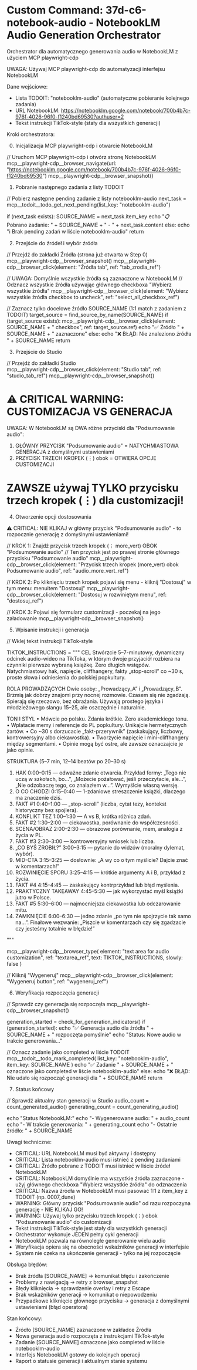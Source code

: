 # Custom Command: 37d-c6-notebook-audio - NotebookLM Audio Generation Orchestrator

Orchestrator dla automatycznego generowania audio w NotebookLM z użyciem MCP playwright-cdp

UWAGA: Używaj MCP playwright-cdp do automatyzacji interfejsu NotebookLM

Dane wejściowe:

- Lista TODOIT: "notebooklm-audio" (automatyczne pobieranie kolejnego zadania)
- URL NotebookLM: https://notebooklm.google.com/notebook/700b4b7c-976f-4026-96f0-f1240bd69530?authuser=2
- Tekst instrukcji TikTok-style (stały dla wszystkich generacji)

Kroki orchestratora:

0. Inicjalizacja MCP playwright-cdp i otwarcie NotebookLM

// Uruchom MCP playwright-cdp i otwórz stronę NotebookLM
mcp__playwright-cdp__browser_navigate(url: "https://notebooklm.google.com/notebook/700b4b7c-976f-4026-96f0-f1240bd69530")
mcp__playwright-cdp__browser_snapshot()

1. Pobranie następnego zadania z listy TODOIT

// Pobierz następne pending zadanie z listy notebooklm-audio
next_task = mcp__todoit__todo_get_next_pending(list_key: "notebooklm-audio")

if (next_task exists):
  SOURCE_NAME = next_task.item_key
  echo "📋 Pobrano zadanie: " + SOURCE_NAME + " - " + next_task.content
else:
  echo "ℹ️ Brak pending zadań w liście notebooklm-audio"
  return

2. Przejście do źródeł i wybór źródła

// Przejdź do zakładki Źródła (strona już otwarta w Step 0)
mcp__playwright-cdp__browser_snapshot()
mcp__playwright-cdp__browser_click(element: "Źródła tab", ref: "tab_zrodla_ref")

// UWAGA: Domyślnie wszystkie źródła są zaznaczone w NotebookLM
// Odznacz wszystkie źródła używając głównego checkboxa "Wybierz wszystkie źródła"
mcp__playwright-cdp__browser_click(element: "Wybierz wszystkie źródła checkbox to uncheck", ref: "select_all_checkbox_ref")

// Zaznacz tylko docelowe źródło SOURCE_NAME (1:1 match z zadaniem z TODOIT)
target_source = find_source_by_name(SOURCE_NAME)
if (target_source exists):
  mcp__playwright-cdp__browser_click(element: SOURCE_NAME + " checkbox", ref: target_source.ref)
  echo "✅ Źródło " + SOURCE_NAME + " zaznaczone"
else:
  echo "❌ BŁĄD: Nie znaleziono źródła " + SOURCE_NAME
  return

3. Przejście do Studio

// Przejdź do zakładki Studio  
mcp__playwright-cdp__browser_click(element: "Studio tab", ref: "studio_tab_ref")
mcp__playwright-cdp__browser_snapshot()

⚠️ CRITICAL WARNING: CUSTOMIZACJA VS GENERACJA
================================================================
UWAGA: W NotebookLM są DWA różne przyciski dla "Podsumowanie audio":
1) GŁÓWNY PRZYCISK "Podsumowanie audio" = NATYCHMIASTOWA GENERACJA z domyślnymi ustawieniami
2) PRZYCISK TRZECH KROPEK (⋮) obok = OTWIERA OPCJE CUSTOMIZACJI

ZAWSZE używaj TYLKO przycisku trzech kropek (⋮) dla customizacji!
================================================================

4. Otworzenie opcji dostosowania

⚠️ CRITICAL: NIE KLIKAJ w główny przycisk "Podsumowanie audio" - to rozpocznie generację z domyślnymi ustawieniami!

// KROK 1: Znajdź przycisk trzech kropek (⋮ more_vert) OBOK "Podsumowanie audio"
// Ten przycisk jest po prawej stronie głównego przycisku "Podsumowanie audio"
mcp__playwright-cdp__browser_click(element: "Przycisk trzech kropek (more_vert) obok Podsumowanie audio", ref: "audio_more_vert_ref")

// KROK 2: Po kliknięciu trzech kropek pojawi się menu - kliknij "Dostosuj" w tym menu: menuitem "Dostosuj"
mcp__playwright-cdp__browser_click(element: "Dostosuj w rozwiniętym menu", ref: "dostosuj_ref")

// KROK 3: Pojawi się formularz customizacji - poczekaj na jego załadowanie
mcp__playwright-cdp__browser_snapshot()

5. Wpisanie instrukcji i generacja

// Wklej tekst instrukcji TikTok-style

TIKTOK_INSTRUCTIONS = """
CEL
Stwórzcie 5–7-minutowy, dynamiczny odcinek audio-wideo na TikToka, w którym dwoje przyjaciół rozbiera na czynniki pierwsze wybraną książkę. Zero długich wstępów. Natychmiastowy hak, napięcie, cliffhangery, fakty „stop-scroll” co ~30 s, proste słowa i odniesienia do polskiej popkultury.

ROLA PROWADZĄCYCH
Dwie osoby: „Prowadzący_A” i „Prowadzący_B”. Brzmią jak dobrzy znajomi przy nocnej rozmowie. Czasem się nie zgadzają. Spierają się rzeczowo, bez obrażania. Używają prostego języka i młodzieżowego slangu 15–25, ale oszczędnie i naturalnie.

TON I STYL
• Mówcie po polsku. Zdania krótkie. Zero akademickiego tonu. 
• Wplatacie memy i referencje do PL popkultury. Unikajcie hermetycznych żartów.
• Co ~30 s dorzucacie „fakt-przerywnik” (zaskakujący, liczbowy, kontrowersyjny albo ciekawostka).
• Tworzycie napięcie i mini-cliffhangery między segmentami.
• Opinie mogą być ostre, ale zawsze oznaczajcie je jako opinie.

STRUKTURA (5–7 min, 12–14 beatów po 20–30 s)
1) HAK 0:00–0:15 — odważne zdanie otwarcia. Przykład formy: 
   „Tego nie uczą w szkołach, bo…”, „Możecie pożałować, jeśli przeczytacie, ale…”, 
   „Nie odzobaczę tego, co znalazłem w…”. Wymyślcie własną wersję.
2) O CO CHODZI 0:15–0:40 — 1-zdaniowe streszczenie książki, dlaczego ma znaczenie dziś.
3) FAKT #1 0:40–1:00 — „stop-scroll” (liczba, cytat tezy, kontekst historyczny bez spojlera).
4) KONFLIKT TEZ 1:00–1:30 — A vs B, krótka różnica zdań.
5) FAKT #2 1:30–2:00 — ciekawostka, porównanie do współczesności.
6) SCENA/OBRAZ 2:00–2:30 — obrazowe porównanie, mem, analogia z życia w PL.
7) FAKT #3 2:30–3:00 — kontrowersyjny wniosek lub liczba.
8) „CO BYŚ ZROBIŁ?” 3:00–3:15 — pytanie do widzów (moralny dylemat, wybór).
9) MID-CTA 3:15–3:25 — dosłownie: „A wy co o tym myślicie? Dajcie znać w komentarzach!”
10) ROZWINIĘCIE SPORU 3:25–4:15 — krótkie argumenty A i B, przykład z życia.
11) FAKT #4 4:15–4:45 — zaskakujący kontrprzykład lub błąd myślenia.
12) PRAKTYCZNY TAKEAWAY 4:45–5:30 — jak wykorzystać myśl książki jutro w Polsce.
13) FAKT #5 5:30–6:00 — najmocniejsza ciekawostka lub odczarowanie mitu.
14) ZAMKNIĘCIE 6:00–6:30 — jedno zdanie „po tym nie spojrzycie tak samo na…”. 
    Finałowe wezwanie: „Piszcie w komentarzach czy się zgadzacie czy jesteśmy totalnie w błędzie!”

"""

mcp__playwright-cdp__browser_type(
  element: "text area for audio customization",
  ref: "textarea_ref", 
  text: TIKTOK_INSTRUCTIONS,
  slowly: false
)

// Kliknij "Wygeneruj"
mcp__playwright-cdp__browser_click(element: "Wygeneruj button", ref: "wygeneruj_ref")

6. Weryfikacja rozpoczęcia generacji

// Sprawdź czy generacja się rozpoczęła
mcp__playwright-cdp__browser_snapshot()

generation_started = check_for_generation_indicators()
if (generation_started):
  echo "✅ Generacja audio dla źródła " + SOURCE_NAME + " rozpoczęta pomyślnie"
  echo "Status: Nowe audio w trakcie generowania..."
  
  // Oznacz zadanie jako completed w liście TODOIT
  mcp__todoit__todo_mark_completed(
    list_key: "notebooklm-audio",
    item_key: SOURCE_NAME
  )
  echo "✅ Zadanie " + SOURCE_NAME + " oznaczone jako completed w liście notebooklm-audio"
else:
  echo "❌ BŁĄD: Nie udało się rozpocząć generacji dla " + SOURCE_NAME
  return

7. Status końcowy

// Sprawdź aktualny stan generacji w Studio
audio_count = count_generated_audio()
generating_count = count_generating_audio()

echo "Status NotebookLM:"
echo "- Wygenerowane audio: " + audio_count  
echo "- W trakcie generowania: " + generating_count
echo "- Ostatnie źródło: " + SOURCE_NAME

Uwagi techniczne:

- CRITICAL: URL NotebookLM musi być aktywny i dostępny
- CRITICAL: Lista notebooklm-audio musi istnieć z pending zadaniami
- CRITICAL: Źródło pobrane z TODOIT musi istnieć w liście źródeł NotebookLM
- CRITICAL: NotebookLM domyślnie ma wszystkie źródła zaznaczone - użyj głównego checkboxa "Wybierz wszystkie źródła" do odznaczenia
- CRITICAL: Nazwa źródła w NotebookLM musi pasować 1:1 z item_key z TODOIT (np. 0007_dune)
- WARNING: Główny przycisk "Podsumowanie audio" od razu rozpoczyna generację - NIE KLIKAJ GO!
- WARNING: Używaj tylko przycisku trzech kropek (⋮) obok "Podsumowanie audio" do customizacji
- Tekst instrukcji TikTok-style jest stały dla wszystkich generacji
- Orchestrator wykonuje JEDEN pełny cykl generacji
- NotebookLM pozwala na równoległe generowanie wielu audio
- Weryfikacja opiera się na obecności wskaźników generacji w interfejsie
- System nie czeka na ukończenie generacji - tylko na jej rozpoczęcie

Obsługa błędów:

- Brak źródła [SOURCE_NAME] → komunikat błędu i zakończenie
- Problemy z nawigacją → retry z browser_snapshot
- Błędy kliknięcia → sprawdzenie overlay i retry z Escape
- Brak wskaźników generacji → komunikat o niepowodzeniu
- Przypadkowe kliknięcie głównego przycisku → generacja z domyślnymi ustawieniami (błąd operatora)

Stan końcowy:

- Źródło [SOURCE_NAME] zaznaczone w zakładce Źródła
- Nowa generacja audio rozpoczęta z instrukcjami TikTok-style  
- Zadanie [SOURCE_NAME] oznaczone jako completed w liście notebooklm-audio
- Interfejs NotebookLM gotowy do kolejnych operacji
- Raport o statusie generacji i aktualnym stanie systemu
